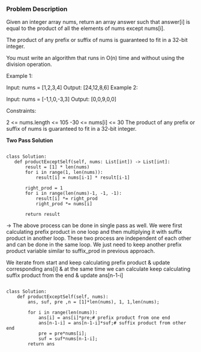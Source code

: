 ### Problem Description 

Given an integer array nums, return an array answer such that answer[i] is equal to the product of all the elements of nums except nums[i].

The product of any prefix or suffix of nums is guaranteed to fit in a 32-bit integer.

You must write an algorithm that runs in O(n) time and without using the division operation.

 

Example 1:

Input: nums = [1,2,3,4]
Output: [24,12,8,6]
Example 2:

Input: nums = [-1,1,0,-3,3]
Output: [0,0,9,0,0]
 

Constraints:

2 <= nums.length <= 105
-30 <= nums[i] <= 30
The product of any prefix or suffix of nums is guaranteed to fit in a 32-bit integer.
 
 **Two Pass Solution**
 
 ```
 
 class Solution:
    def productExceptSelf(self, nums: List[int]) -> List[int]:
        result = [1] * len(nums)        
        for i in range(1, len(nums)):
            result[i] = nums[i-1] * result[i-1]
            
        right_prod = 1
        for i in range(len(nums)-1, -1, -1):
            result[i] *= right_prod
            right_prod *= nums[i]             
        
        return result
 
 ```
 
 -> The above process can be done in single pass as well. We were first calculating prefix product in one loop and then multiplying it with suffix product in another loop. These two process are independent of each other and can be done in the same loop. We just need to keep another prefix product variable similar to suffix_prod in previous approach.

We iterate from start and keep calculating prefix product & update corresponding ans[i] & at the same time we can calculate keep calculating suffix product from the end & update ans[n-1-i]


```

class Solution:
    def productExceptSelf(self, nums):
        ans, suf, pre ,n = [1]*len(nums), 1, 1,len(nums);

        for i in range(len(nums)):
            ans[i] = ans[i]*pre;# prefix product from one end
            ans[n-1-i] = ans[n-1-i]*suf;# suffix product from other end
            pre = pre*nums[i];
            suf = suf*nums[n-1-i];
        return ans

```

